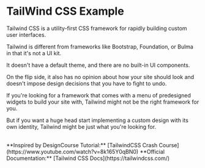 # TailWind CSS Example

<p>
Tailwind CSS is a utility-first CSS framework for rapidly building custom user interfaces.
</p>
<p>
Tailwind is different from frameworks like Bootstrap, Foundation, or Bulma in that it's not a UI kit.
</p>
<p>
It doesn't have a default theme, and there are no built-in UI components.
</p>
<p>
On the flip side, it also has no opinion about how your site should look and doesn't impose design decisions that you have to fight to undo.
</p>
<p>
If you're looking for a framework that comes with a menu of predesigned widgets to build your site with, Tailwind might not be the right framework for you.
</p>
<p>
But if you want a huge head start implementing a custom design with its own identity, Tailwind might be just what you're looking for.
</p>
<br/>
**Inspired by DesignCourse Tutorial:** [TailwindCSS Crash Course](https://www.youtube.com/watch?v=8k165Y0qBN0)
**Official Documentation:** [Tailwind CSS Docs](https://tailwindcss.com/)
